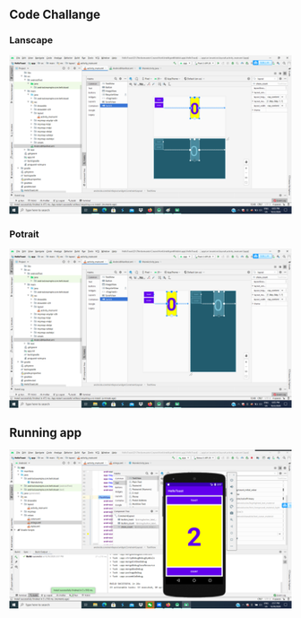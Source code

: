 ## Code Challange
### Lanscape
<img src="/images/f_UI(landscape).png">

### Potrait
<img src="/images/f_UI(portrait).png">

## Running app
<img src="/images/My first interactive UI.png">
